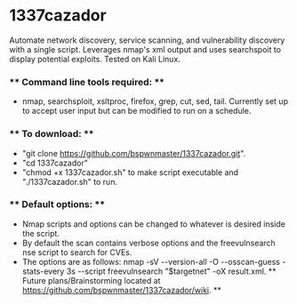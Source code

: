 # 1337cazador
Automate network discovery, service scanning, and vulnerability discovery with a single script. Leverages nmap's xml output and uses searchspoit to display potential exploits.
Tested on Kali Linux.
### ** Command line tools required: **
* nmap, searchsploit, xsltproc, firefox, grep, cut, sed, tail. 
Currently set up to accept user input but can be modified to run on a schedule.
### ** To download: **
* "git clone https://github.com/bspwnmaster/1337cazador.git".
* "cd 1337cazador"
* "chmod +x 1337cazador.sh" to make script executable and "./1337cazador.sh" to run.
### ** Default options: **
* Nmap scripts and options can be changed to whatever is desired inside the script. 
* By default the scan contains verbose options and the freevulnsearch nse script to search for CVEs. 
* The options are as follows: nmap -sV --version-all -O --osscan-guess -stats-every 3s --script freevulnsearch "$targetnet" -oX result.xml.
** Future plans/Brainstorming located at https://github.com/bspwnmaster/1337cazador/wiki. **
